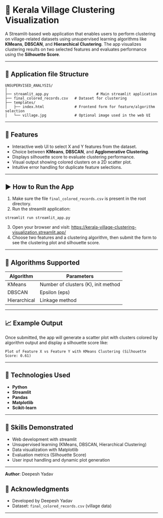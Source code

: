 # 🧠 Kerala Village Clustering Visualization

A Streamlit-based web application that enables users to perform clustering on village-related datasets using unsupervised learning algorithms like **KMeans**, **DBSCAN**, and **Hierarchical Clustering**. The app visualizes clustering results on two selected features and evaluates performance using the **Silhouette Score**.

---

## 📁 Application file Structure

```
UNSUPERVISED_ANALYSIS/
│
├── streamlit_app.py                      # Main streamlit application
├── final_colored_records.csv   # Dataset for clustering
├── templates/
│   ├── index.html              # Frontend form for feature/algorithm selection
│   └── village.jpg             # Optional image used in the web UI
```

---

## 🚀 Features

- Interactive web UI to select X and Y features from the dataset.
- Choice between **KMeans**, **DBSCAN**, and **Agglomerative Clustering**.
- Displays silhouette score to evaluate clustering performance.
- Visual output showing colored clusters on a 2D scatter plot.
- Intuitive error handling for duplicate feature selections.

---

## ▶️ How to Run the App

1. Make sure the file `final_colored_records.csv` is present in the root directory.
2. Run the streamlit application:

```bash
streamlit run streamlit_app.py
```

3. Open your browser and visit: https://kerala-village-clustering-visualization.streamlit.app/
4. Choose two features and a clustering algorithm, then submit the form to see the clustering plot and silhouette score.

---

## 🧠 Algorithms Supported

| Algorithm      | Parameters |
|----------------|------------|
| KMeans         | Number of clusters (K), init method |
| DBSCAN         | Epsilon (eps) |
| Hierarchical   | Linkage method |

---

## 📈 Example Output

Once submitted, the app will generate a scatter plot with clusters colored by algorithm output and display a silhouette score like:

```
Plot of Feature X vs Feature Y with KMeans Clustering (Silhouette Score: 0.61)
```

---

## 🔧 Technologies Used

- **Python**
- **Streamlit**
- **Pandas**
- **Matplotlib**
- **Scikit-learn**

---

## 🧠 Skills Demonstrated

- Web development with streamlit
- Unsupervised learning (KMeans, DBSCAN, Hierarchical Clustering)
- Data visualization with Matplotlib
- Evaluation metrics (Silhouette Score)
- User input handling and dynamic plot generation

---
**Author**: Deepesh Yadav

## 🙌 Acknowledgments

- Developed by Deepesh Yadav
- Dataset: `final_colored_records.csv` (village data)

---
